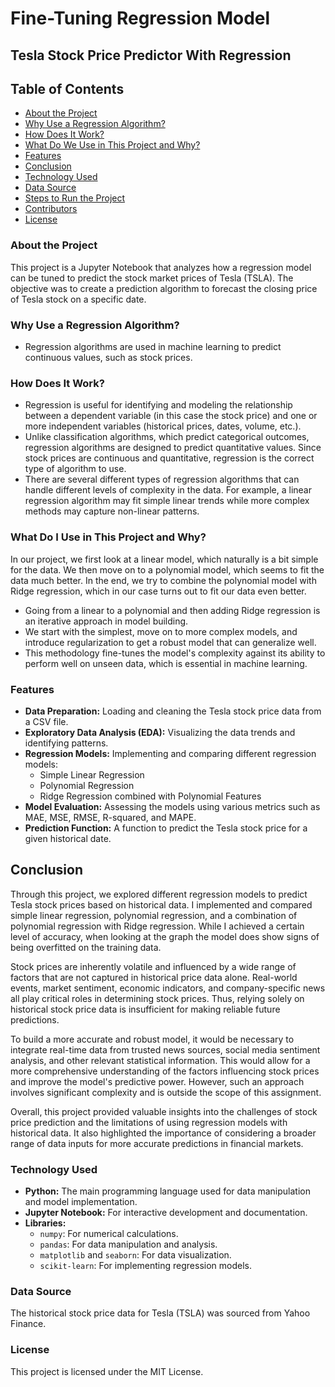 # Fine-Tuning Regression Model



## Tesla Stock Price Predictor With Regression

## Table of Contents
- [About the Project](#about-the-project)
- [Why Use a Regression Algorithm?](#why-use-a-regression-algorithm)
- [How Does It Work?](#how-does-it-work)
- [What Do We Use in This Project and Why?](#what-do-we-use-in-this-project-and-why)
- [Features](#features)
- [Conclusion](#conclusion)
- [Technology Used](#technology-used)
- [Data Source](#data-source)
- [Steps to Run the Project](#steps-to-run-the-project)
- [Contributors](#contributors)
- [License](#license)

### About the Project
This project is a Jupyter Notebook that analyzes how a regression model can be tuned to predict the stock market prices of Tesla (TSLA). 
The objective was to create a prediction algorithm to forecast the closing price of Tesla stock on a specific date. 

### Why Use a Regression Algorithm?
- Regression algorithms are used in machine learning to predict continuous values, such as stock prices.

### How Does It Work?
- Regression is useful for identifying and modeling the relationship between a dependent variable (in this case the stock price) and 
one or more independent variables (historical prices, dates, volume, etc.).
- Unlike classification algorithms, which predict categorical outcomes, regression algorithms are designed to predict quantitative values. 
Since stock prices are continuous and quantitative, regression is the correct type of algorithm to use.
- There are several different types of regression algorithms that can handle different levels of complexity in the data. For example, 
a linear regression algorithm may fit simple linear trends while more complex methods may capture non-linear patterns.

### What Do I Use in This Project and Why?
In our project, we first look at a linear model, which naturally is a bit simple for the data. We then move on to a polynomial model, 
which seems to fit the data much better. In the end, we try to combine the polynomial model with Ridge regression, which in our case turns out to fit our data even better.
- Going from a linear to a polynomial and then adding Ridge regression is an iterative approach in model building.
- We start with the simplest, move on to more complex models, and introduce regularization to get a robust model that can generalize well.
- This methodology fine-tunes the model's complexity against its ability to perform well on unseen data, which is essential in machine learning.

### Features
- **Data Preparation:** Loading and cleaning the Tesla stock price data from a CSV file.
- **Exploratory Data Analysis (EDA):** Visualizing the data trends and identifying patterns.
- **Regression Models:** Implementing and comparing different regression models:
  - Simple Linear Regression
  - Polynomial Regression
  - Ridge Regression combined with Polynomial Features
- **Model Evaluation:** Assessing the models using various metrics such as MAE, MSE, RMSE, R-squared, and MAPE.
- **Prediction Function:** A function to predict the Tesla stock price for a given historical date.

## Conclusion
Through this project, we explored different regression models to predict Tesla stock prices based on historical data. 
I implemented and compared simple linear regression, polynomial regression, and a combination of polynomial regression with Ridge regression. 
While I achieved a certain level of accuracy, when looking at the graph the model does show signs of being overfitted on the training data.

Stock prices are inherently volatile and influenced by a wide range of factors that are not captured in historical price data alone. 
Real-world events, market sentiment, economic indicators, and company-specific news all play critical roles in determining stock prices. 
Thus, relying solely on historical stock price data is insufficient for making reliable future predictions.

To build a more accurate and robust model, it would be necessary to integrate real-time data from trusted news sources, social media sentiment analysis, 
and other relevant statistical information. This would allow for a more comprehensive understanding of the factors influencing stock prices and 
improve the model's predictive power. However, such an approach involves significant complexity and is outside the scope of this assignment.

Overall, this project provided valuable insights into the challenges of stock price prediction and the limitations of using regression models with historical data. 
It also highlighted the importance of considering a broader range of data inputs for more accurate predictions in financial markets.


### Technology Used
- **Python:** The main programming language used for data manipulation and model implementation.
- **Jupyter Notebook:** For interactive development and documentation.
- **Libraries:**
  - `numpy`: For numerical calculations.
  - `pandas`: For data manipulation and analysis.
  - `matplotlib` and `seaborn`: For data visualization.
  - `scikit-learn`: For implementing regression models.

### Data Source
The historical stock price data for Tesla (TSLA) was sourced from Yahoo Finance.

### License
This project is licensed under the MIT License.

